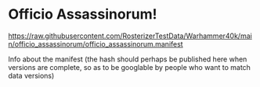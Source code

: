 # Officio Assassinorum!

https://raw.githubusercontent.com/RosterizerTestData/Warhammer40k/main/officio_assassinorum/officio_assassinorum.manifest

Info about the manifest (the hash should perhaps be published here when versions are complete, so as to be googlable by people who want to match data versions)
